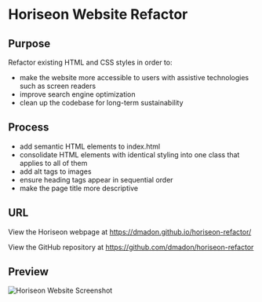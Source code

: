 # Horiseon Website Refactor

## Purpose

Refactor existing HTML and CSS styles in order to:

* make the website more accessible to users with assistive technologies such as screen readers
* improve search engine optimization
* clean up the codebase for long-term sustainability

## Process

* add semantic HTML elements to index.html
* consolidate HTML elements with identical styling into one class that applies to all of them
* add alt tags to images
* ensure heading tags appear in sequential order
* make the page title more descriptive

## URL

View the Horiseon webpage at https://dmadon.github.io/horiseon-refactor/

View the GitHub repository at https://github.com/dmadon/horiseon-refactor

## Preview

![Horiseon Website Screenshot](https://user-images.githubusercontent.com/99852346/171042004-a3f99d0a-54a5-45e1-a744-b04fe9c9a134.png)



